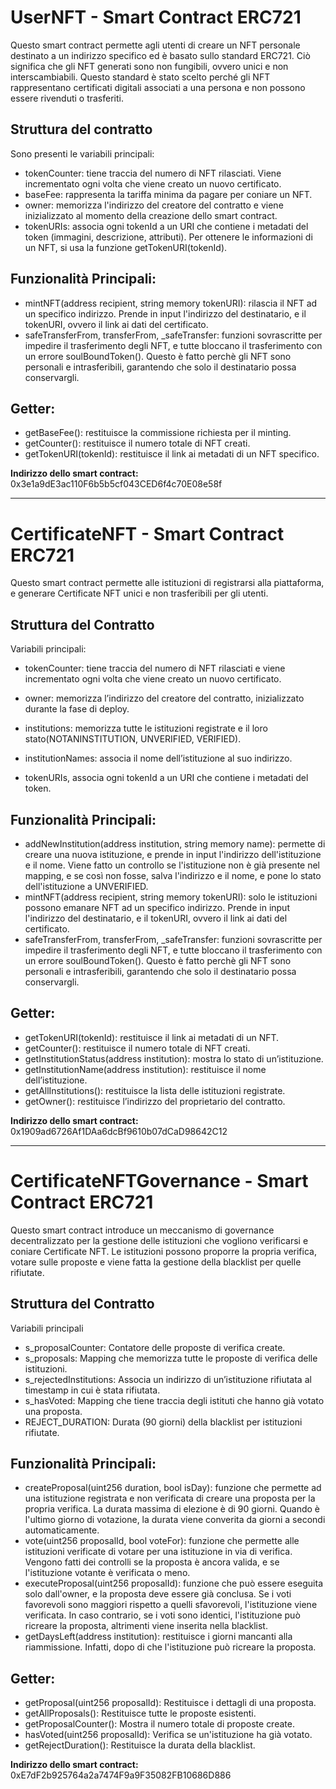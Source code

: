 # UserNFT - Smart Contract ERC721

Questo smart contract permette agli utenti di creare un NFT personale destinato a un indirizzo specifico ed è basato sullo standard ERC721. Ciò significa che gli NFT generati sono non fungibili, ovvero unici e non interscambiabili. Questo standard è stato scelto perché gli NFT rappresentano certificati digitali associati a una persona e non possono essere rivenduti o trasferiti.

## Struttura del contratto

Sono presenti le variabili principali:

- tokenCounter: tiene traccia del numero di NFT rilasciati. Viene incrementato ogni volta che viene creato un nuovo certificato.
- baseFee: rappresenta la tariffa minima da pagare per coniare un NFT.
- owner: memorizza l'indirizzo del creatore del contratto e viene inizializzato al momento della creazione dello smart contract.
- tokenURIs: associa ogni tokenId a un URI che contiene i metadati del token (immagini, descrizione, attributi). Per ottenere le informazioni di un NFT, si usa la funzione getTokenURI(tokenId).

## Funzionalità Principali:
- mintNFT(address recipient, string memory tokenURI): rilascia il NFT ad un specifico indirizzo. Prende in input l'indirizzo del destinatario, e il tokenURI, ovvero il link ai dati del certificato. 
- safeTransferFrom, transferFrom, _safeTransfer: funzioni sovrascritte per impedire il trasferimento degli NFT, e tutte bloccano il trasferimento con un errore soulBoundToken(). Questo è fatto perchè gli NFT sono personali e intrasferibili, garantendo che solo il destinatario possa conservargli.

## Getter:
- getBaseFee(): restituisce la commissione richiesta per il minting.
- getCounter(): restituisce il numero totale di NFT creati.
- getTokenURI(tokenId): restituisce il link ai metadati di un NFT specifico.

**Indirizzo dello smart contract:** 0x3e1a9dE3ac110F6b5b5cf043CED6f4c70E08e58f


---

# CertificateNFT - Smart Contract ERC721

Questo smart contract permette alle istituzioni di registrarsi alla piattaforma, e generare Certificate NFT unici e non trasferibili per gli utenti. 

## Struttura del Contratto

Variabili principali:

- tokenCounter: tiene traccia del numero di NFT rilasciati e viene incrementato ogni volta che viene creato un nuovo certificato.

- owner: memorizza l’indirizzo del creatore del contratto, inizializzato durante la fase di deploy.

- institutions: memorizza tutte le istituzioni registrate e il loro stato(NOTANINSTITUTION, UNVERIFIED, VERIFIED).

- institutionNames: associa il nome dell’istituzione al suo indirizzo.

- tokenURIs, associa ogni tokenId a un URI che contiene i metadati del token.

## Funzionalità Principali:
- addNewInstitution(address institution, string memory name): permette di creare una nuova istituzione, e prende in input l'indirizzo dell'istituzione e il nome. Viene fatto un controllo se l'istituzione non è già presente nel mapping, e se così non fosse, salva l'indirizzo e il nome, e pone lo stato dell'istituzione a UNVERIFIED.
- mintNFT(address recipient, string memory tokenURI): solo le istituzioni possono emanare NFT ad un specifico indirizzo. Prende in input l'indirizzo del destinatario, e il tokenURI, ovvero il link ai dati del certificato.
- safeTransferFrom, transferFrom, _safeTransfer: funzioni sovrascritte per impedire il trasferimento degli NFT, e tutte bloccano il trasferimento con un errore soulBoundToken(). Questo è fatto perchè gli NFT sono personali e intrasferibili, garantendo che solo il destinatario possa conservargli.

## Getter:
- getTokenURI(tokenId): restituisce il link ai metadati di un NFT.
- getCounter(): restituisce il numero totale di NFT creati.
- getInstitutionStatus(address institution): mostra lo stato di un’istituzione.
- getInstitutionName(address institution): restituisce il nome dell’istituzione.
- getAllInstitutions(): restituisce la lista delle istituzioni registrate.
- getOwner(): restituisce l’indirizzo del proprietario del contratto.

**Indirizzo dello smart contract:** 0x1909ad6726Af1DAa6dcBf9610b07dCaD98642C12

---
# CertificateNFTGovernance - Smart Contract ERC721
Questo smart contract introduce un meccanismo di governance decentralizzato per la gestione delle istituzioni che vogliono verificarsi e coniare Certificate NFT. Le istituzioni possono proporre la propria verifica, votare sulle proposte e viene fatta la gestione della blacklist per quelle rifiutate.
## Struttura del Contratto
Variabili principali
- s_proposalCounter: Contatore delle proposte di verifica create.
- s_proposals: Mapping che memorizza tutte le proposte di verifica delle istituzioni.
- s_rejectedInstitutions: Associa un indirizzo di un’istituzione rifiutata al timestamp in cui è stata rifiutata.
- s_hasVoted: Mapping che tiene traccia degli istituti che hanno già votato una proposta.
- REJECT_DURATION: Durata (90 giorni) della blacklist per istituzioni rifiutate.



## Funzionalità Principali:

- createProposal(uint256 duration, bool isDay): funzione che permette ad una istituzione registrata e non verificata di creare una proposta per la propria verifica. La durata massima di elezione è di 90 giorni. Quando è l'ultimo giorno di votazione, la durata viene converita da giorni a secondi automaticamente.
- vote(uint256 proposalId, bool voteFor): funzione che permette alle istituzioni verificate di votare per una istituzione in via di verifica. Vengono fatti dei controlli se la proposta è ancora valida, e se l'istituzione votante è verificata o meno.
- executeProposal(uint256 proposalId): funzione che può essere eseguita solo dall'owner, e la proposta deve essere già conclusa. Se i voti favorevoli sono maggiori rispetto a quelli sfavorevoli, l'istituzione viene verificata. In caso contrario, se i voti sono identici, l'istituzione può ricreare la proposta, altrimenti viene inserita nella blacklist. 
- getDaysLeft(address institution): restituisce i giorni mancanti alla riammissione. Infatti, dopo di che l'istituzione può ricreare la proposta. 

## Getter:
- getProposal(uint256 proposalId): Restituisce i dettagli di una proposta.
- getAllProposals(): Restituisce tutte le proposte esistenti.
- getProposalCounter(): Mostra il numero totale di proposte create.
- hasVoted(uint256 proposalId): Verifica se un'istituzione ha già votato.
- getRejectDuration(): Restituisce la durata della blacklist.

  
**Indirizzo dello smart contract:**  0xE7dF2b925764a2a7474F9a9F35082FB10686D886
